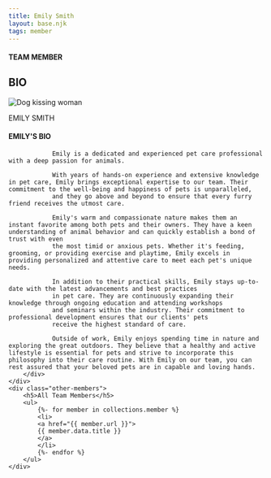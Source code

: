 ```yaml
---
title: Emily Smith
layout: base.njk
tags: member
---
```

<section class="team-member-bio">
    <div class="about-us-header">
        <div>
            <div class="vertical-line"></div>
        </div>
        <div class="header-text">
            <h4>TEAM MEMBER</h4>
            <h1 id="team-header">BIO</h1>
        </div>
    </div>
    <div class="team-member-img-and-bio">
        <div class="team-member-img">
            <div>
                <img src="\images\team-member1.png" alt="Dog kissing woman">
                <p>EMILY SMITH</p>
            </div>
        </div>
        <div class="team-member-info">
            <h4>EMILY'S BIO</h4>

                Emily is a dedicated and experienced pet care professional with a deep passion for animals. 

                With years of hands-on experience and extensive knowledge in pet care, Emily brings exceptional expertise to our team. Their commitment to the well-being and happiness of pets is unparalleled, 
                and they go above and beyond to ensure that every furry friend receives the utmost care.

                Emily's warm and compassionate nature makes them an instant favorite among both pets and their owners. They have a keen understanding of animal behavior and can quickly establish a bond of trust with even 
                the most timid or anxious pets. Whether it's feeding, grooming, or providing exercise and playtime, Emily excels in providing personalized and attentive care to meet each pet's unique needs.

                In addition to their practical skills, Emily stays up-to-date with the latest advancements and best practices 
                in pet care. They are continuously expanding their knowledge through ongoing education and attending workshops 
                and seminars within the industry. Their commitment to professional development ensures that our clients' pets 
                receive the highest standard of care.
                
                Outside of work, Emily enjoys spending time in nature and exploring the great outdoors. They believe that a healthy and active lifestyle is essential for pets and strive to incorporate this philosophy into their care routine. With Emily on our team, you can rest assured that your beloved pets are in capable and loving hands.
        </div>
    </div>
    <div class="other-members">
        <h5>All Team Members</h5>
        <ul>
            {%- for member in collections.member %}
            <li>
            <a href="{{ member.url }}">
            {{ member.data.title }}
            </a>
            </li>
            {%- endfor %}
        </ul>
    </div>
</section>